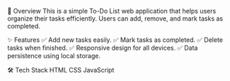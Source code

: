 📌 Overview
This is a simple To-Do List web application that helps users organize their tasks efficiently. Users can add, remove, and mark tasks as completed.

✨ Features
✅ Add new tasks easily.
✅ Mark tasks as completed.
✅ Delete tasks when finished.
✅ Responsive design for all devices.
✅ Data persistence using local storage.

🛠 Tech Stack
HTML
CSS
JavaScript
